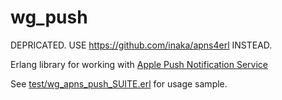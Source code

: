 # wg_push

DEPRICATED. USE https://github.com/inaka/apns4erl INSTEAD.

Erlang library for working with
[Apple Push Notification Service](https://developer.apple.com/library/mac/documentation/NetworkingInternet/Conceptual/RemoteNotificationsPG/Chapters/ApplePushService.html)

See [test/wg_apns_push_SUITE.erl](test/wg_apns_push_SUITE.erl) for usage sample.
